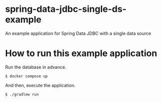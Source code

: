 # spring-data-jdbc-single-ds-example
An example application for Spring Data JDBC with a single data source

# How to run this example application

Run the database in advance.

```
$ docker compose up
```

And then, execute the application.

```
$ ./gradlew run
```
